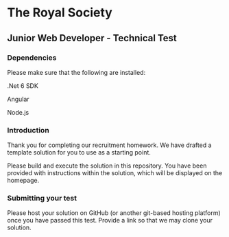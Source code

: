 
# The Royal Society

## Junior Web Developer - Technical Test

### Dependencies
Please make sure that the following are installed:

.Net 6 SDK

Angular

Node.js



### Introduction
Thank you for completing our recruitment homework. We have drafted a template solution for you to use as a starting point.

Please build and execute the solution in this repository.
You have been provided with instructions within the solution, which will be displayed on the homepage.

### Submitting your test
Please host your solution on GitHub (or another git-based hosting platform) once you have passed this test. Provide a link so that we may clone your solution.
